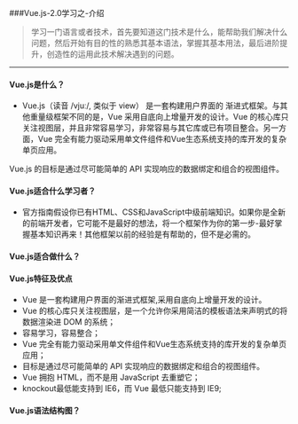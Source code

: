 ###Vue.js-2.0学习之-介绍

> 学习一门语言或者技术，首先要知道这门技术是什么，能帮助我们解决什么问题，然后开始有目的性的熟悉其基本语法，掌握其基本用法，最后进阶提升，创造性的运用此技术解决遇到的问题。

---
#### Vue.js是什么？
- Vue.js（读音 /vjuː/, 类似于 view） 是一套构建用户界面的 渐进式框架。与其他重量级框架不同的是，Vue 采用自底向上增量开发的设计。Vue 的核心库只关注视图层，并且非常容易学习，非常容易与其它库或已有项目整合。另一方面，Vue 完全有能力驱动采用单文件组件和Vue生态系统支持的库开发的复杂单页应用。

Vue.js 的目标是通过尽可能简单的 API 实现响应的数据绑定和组合的视图组件。


#### Vue.js适合什么学习者？
- 官方指南假设你已有HTML、CSS和JavaScript中级前端知识。如果你是全新的前端开发者，它可能不是最好的想法，将一个框架作为你的第一步-最好掌握基本知识再来！其他框架以前的经验是有帮助的，但不是必需的。

#### Vue.js适合做什么？

#### Vue.js特征及优点
- Vue 是一套构建用户界面的渐进式框架,采用自底向上增量开发的设计。
- Vue 的核心库只关注视图层，是一个允许你采用简洁的模板语法来声明式的将数据渲染进 DOM 的系统；
- 容易学习，容易整合；
- Vue 完全有能力驱动采用单文件组件和Vue生态系统支持的库开发的复杂单页应用；
- 目标是通过尽可能简单的 API 实现响应的数据绑定和组合的视图组件。
- Vue 拥抱 HTML，而不是用 JavaScript 去重塑它；
- knockout最低能支持到 IE6，而 Vue 最低只能支持到 IE9;

#### Vue.js语法结构图？